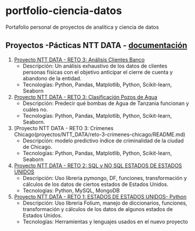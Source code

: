 # portfolio-ciencia-datos
Portafolio personal de proyectos de analítica y ciencia de datos

## Proyectos -Pácticas NTT DATA - [documentación](https://drive.google.com/drive/folders/1tyAeeFc5yHFMvOgKGEPRypgh_sgwZFsE?usp=sharing)

1. [Proyecto NTT DATA - RETO 3: Análisis Clientes Banco](proyectos/NTT_DATA/reto-3-analisis-cliente-banco/README.md)
   - Descripción: Un análisis exhaustivo de los datos de clientes personas físicas con el objetivo anticipar el cierre de cuenta y abandono de la entidad.
   - Tecnologías: Python, Pandas, Matplotlib, Python, Scikit-learn, Seaborn
2. [Proyecto NTT DATA - RETO 3: Clasificación Pozos de Agua](proyectos/NTT_DATA/reto-3-clasificacion-agua/README.md)
   - Descripción: Predecir qué bombas de Agua de Tanzania funcionan y cuáles no.
   - Tecnologías: Python, Pandas, Matplotlib, Python, Scikit-learn, Seaborn.
3. [Proyecto NTT DATA - RETO 3: Crímenes Chicago(proyectos/NTT_DATA/reto-3-crimenes-chicago/README.md)
   - Descripción: modelo predictivo índice de criminalidad de la ciudad de Chicago.
   - Tecnologías: Python, Pandas, Matplotlib, Python, Scikit-learn, Seaborn
4. [Proyecto NTT DATA - RETO 2: SQL y NO SQL ESTADOS DE ESTADOS UNIDOS](proyectos/NTT_DATA/reto-2/README.md)
   - Descripción: Uso libreria pymongo, DF, funciones, transformación y cálculos de los datos de ciertos estados de Estados Unidos.
   - Tecnologías: Python, MySQL, MongoDB
3. [Proyecto NTT DATA - RETO 1: ESTADOS DE ESTADOS UNIDOS- Python](proyectos/NTT_DATA/reto-1-%20ESTADOS-DE-ESTADOS-UNIDOS/README.md)
   - Descripción: Uso libreria Folium, manejo de diccionarios, funciones, transformación y cálculos de los datos de algunos estados de Estados Unidos.
   - Tecnologías: Herramientas y lenguajes usados en el nuevo proyecto

